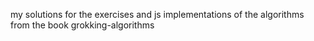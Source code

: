 my solutions for the exercises and js implementations of the algorithms from the book grokking-algorithms